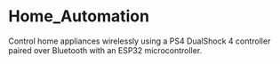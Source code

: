 # Home_Automation
Control home appliances wirelessly using a PS4 DualShock 4 controller paired over Bluetooth with an ESP32 microcontroller.
